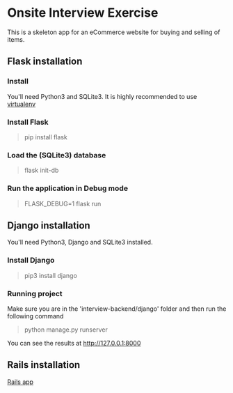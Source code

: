 # Onsite Interview Exercise

This is a skeleton app for an eCommerce website for buying and selling of items.

## Flask installation

### Install
You'll need Python3 and SQLite3. It is highly recommended to use [virtualenv](https://docs.python.org/3/library/venv.html)

### Install Flask
> pip install flask

### Load the (SQLite3) database
> flask init-db

### Run the application in Debug mode
> FLASK_DEBUG=1 flask run

## Django installation
You'll need Python3, Django and SQLite3 installed.

### Install Django
> pip3 install django

### Running project
Make sure you are in the 'interview-backend/django' folder and then run the following command
> python manage.py runserver

You can see the results at http://127.0.0.1:8000

## Rails installation
[Rails app](./rails-app/README.md)
